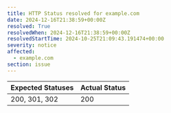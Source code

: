 ```yaml
---
title: HTTP Status resolved for example.com
date: 2024-12-16T21:38:59+00:00Z
resolved: True
resolvedWhen: 2024-12-16T21:38:59+00:00Z
resolvedStartTime: 2024-10-25T21:09:43.191474+00:00
severity: notice
affected:
  - example.com
section: issue
---
```


| Expected Statuses | Actual Status  |
|-------------------|----------------|
| 200, 301, 302 | 200 |
